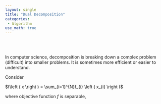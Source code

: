 ```yaml
---
layout: single
title: "Dual Decomposition"
categories:
 - Algorithm
use_math: true
---
```


<br/><br/>


In computer science, decomposition is breaking down a complex problem (difficult) into smaller problems. It is sometimes more efficient or easier to understand.


Consider

$f\left ( x \right ) = \sum_{i=1}^{N}f_{i} \left ( x_{i} \right )$

where objective function $f$ is separable,
